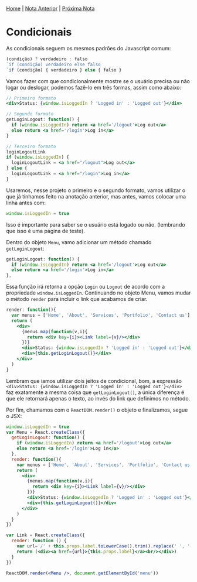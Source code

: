 [Home](../README.md) | [Nota Anterior](note_2_1.md) | [Próxima Nota](note_2_3.md)

# Condicionais

As condicionais seguem os mesmos padrões do Javascript comum:

```jsx
(condição) ? verdadeiro : falso
`if (condição) verdadeiro else falso
`if (condição) { verdadeiro } else { falso }
```

Vamos fazer com que condicionalmente mostre se o usuário precisa ou não logar ou
deslogar, podemos fazê-lo em três formas, assim como abaixo:

```jsx
// Primeiro formato
<div>Status: {window.isLoggedIn ? 'Logged in' : 'Logged out'}</div>

// Segundo formato
getLoginLogout: function() {
  if (window.isLoggedIn) return <a href='/logout'>Log out</a>
  else return <a href='/login'>Log in</a>
}

// Terceiro formato
loginLogoutLink
if (window.isLoggedIn) {
  loginLogoutLink = <a href="/logout">Log out</a>
} else {
  loginLogoutLink = <a href="/login">Log in</a>
}
```

Usaremos, nesse projeto o primeiro e o segundo formato, vamos utilizar o que já
tinhamos feito na anotação anterior, mas antes, vamos colocar uma linha antes
com:

```jsx
window.isLoggedIn = true
```

Isso é importante para saber se o usuário está logado ou não. (lembrando que
isso é uma página de teste).

Dentro do objeto `Menu`, vamo adicionar um método chamado `getLoginLogout`:

```jsx
getLoginLogout: function() {
  if (window.isLoggedIn) return <a href='/logout'>Log out</a>
  else return <a href='/login'>Log in</a>
},
```

Essa função irá retorna a opção `Login` ou `Logout` de acordo com a propriedade
`window.isLoggedIn`. Continuando no objeto Menu, vamos mudar o método `render`
para incluir o link que acabamos de criar.

```jsx
render: function(){
  var menus = ['Home', 'About', 'Services', 'Portfolio', 'Contact us']
  return (
    <div>
      {menus.map(function(v,i){
        return <div key={i}><Link label={v}/></div>
      })}
      <div>Status: {window.isLoggedIn ? 'Logged in' : 'Logged out'}</div>
      <div>{this.getLoginLogout()}</div>
    </div>
  )
}
```

Lembram que iamos utilizar dois jeitos de condicional, bom, a expressão
`<div>Status: {window.isLoggedIn ? 'Logged in' : 'Logged out'}</div>` faz
exatamente a mesma coisa que `getLoginLogout()`, a única diferença é que ele
retornará apenas o texto, ao invés do link que definimos no método.

Por fim, chamamos com o `ReactDOM.render()` o objeto e finalizamos, segue o JSX:

```jsx
window.isLoggedIn = true
var Menu = React.createClass({
  getLoginLogout: function() {
    if (window.isLoggedIn) return <a href='/logout'>Log out</a>
    else return <a href='/login'>Log in</a>
  },
  render: function(){
    var menus = ['Home', 'About', 'Services', 'Portfolio', 'Contact us']
    return (
      <div>
        {menus.map(function(v,i){
          return <div key={i}><Link label={v}/></div>
        })}
        <div>Status: {window.isLoggedIn ? 'Logged in' : 'Logged out'}</div>
        <div>{this.getLoginLogout()}</div>
      </div>
    )
  }
})

var Link = React.createClass({
  render: function () {
    var url='/' + this.props.label.toLowerCase().trim().replace(' ', '-')
    return (<div><a href={url}>{this.props.label}</a><br/></div>)
  }
})

ReactDOM.render(<Menu />, document.getElementById('menu'))
```
